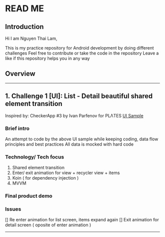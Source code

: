 # READ ME

## Introduction
Hi I am Nguyen Thai Lam,

This is my practice repository for Android development by doing different challenges
Feel free to contribute or take the code in the repository
Leave a like if this repository helps you in any way

## Overview
---

## 1. Challenge 1 [UI]: List - Detail beautiful shared element transition

Inspired by: CheckerApp #3 by Ivan Parfenov for PLΛTES
[UI Sample](https://medium.muz.li/ui-interactions-of-the-week-116-40eba84eb736)

### Brief intro

An attempt to code by the above UI sample while keeping coding, data flow principles and best practices
All data is mocked with hard code

### Technology/ Tech focus

1. Shared element transition
2. Enter/ exit animation for view + recycler view + items
3. Koin ( for dependency injection )
4. MVVM

### Final product demo



### Issues
[] Re enter animation for list screen, items expand again
[] Exit animation for detail screen ( oposite of enter animation )

---
